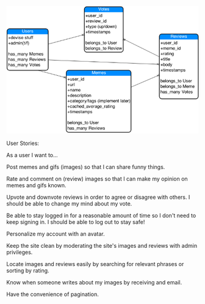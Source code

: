![ER Diagram](ER.png)

User Stories:

As a user I want to... 

Post memes and gifs (images) so that I can share funny things.

Rate and comment on (review) images so that I can make my opinion on memes and gifs known.

Upvote and downvote reviews in order to agree or disagree with others.  I should be able to change my mind about my vote.

Be able to stay logged in for a reasonable amount of time so I don't need to keep signing in.  I should be able to log out to stay safe!

Personalize my account with an avatar.

Keep the site clean by moderating the site's images and reviews with admin privileges.

Locate images and reviews easily by searching for relevant phrases or sorting by rating.

Know when someone writes about my images by receiving and email.

Have the convenience of pagination.






